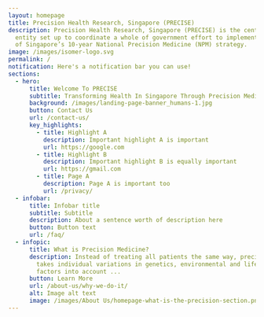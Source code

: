 ```yaml
---
layout: homepage
title: Precision Health Research, Singapore (PRECISE)
description: Precision Health Research, Singapore (PRECISE) is the central
  entity set up to coordinate a whole of government effort to implement Phase 2
  of Singapore’s 10-year National Precision Medicine (NPM) strategy.
image: /images/isomer-logo.svg
permalink: /
notification: Here's a notification bar you can use!
sections:
  - hero:
      title: Welcome To PRECISE
      subtitle: Transforming Health In Singapore Through Precision Medicine
      background: /images/landing-page-banner_humans-1.jpg
      button: Contact Us
      url: /contact-us/
      key_highlights:
        - title: Highlight A
          description: Important highlight A is important
          url: https://google.com
        - title: Highlight B
          description: Important highlight B is equally important
          url: https://gmail.com
        - title: Page A
          description: Page A is important too
          url: /privacy/
  - infobar:
      title: Infobar title
      subtitle: Subtitle
      description: About a sentence worth of description here
      button: Button text
      url: /faq/
  - infopic:
      title: What is Precision Medicine?
      description: Instead of treating all patients the same way, precision medicine
        takes individual variations in genetics, environmental and lifestyle
        factors into account ...
      button: Learn More
      url: /about-us/why-we-do-it/
      alt: Image alt text
      image: /images/About Us/homepage-what-is-the-precision-section.png
---
```

